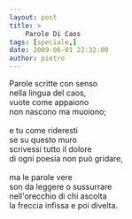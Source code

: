```yaml
---
layout: post
title: >
    Parole Di Caos
tags: [speciale,]
date: 2009-06-01 22:32:00
author: pietro
---
```

Parole scritte con senso<br/>nella lingua del caos,<br/>vuote come appaiono<br/>non nascono ma muoiono;<br/><br/>e tu come rideresti<br/>se su questo muro<br/>scrivessi tutto il dolore<br/>di ogni poesia non può gridare,<br/><br/>ma le parole vere<br/>son da leggere o sussurrare<br/>nell'orecchio di chi ascolta<br/>la freccia infissa e poi divelta.
